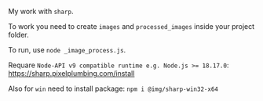 My work with `sharp`.

To work you need to create `images` and `processed_images` inside your project folder.

To run, use `node _image_process.js`.

Requare `Node-API v9 compatible runtime e.g. Node.js >= 18.17.0`:
https://sharp.pixelplumbing.com/install

Also for `win` need to install package:
`npm i @img/sharp-win32-x64`